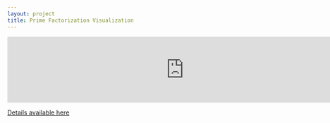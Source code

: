 ```yaml
---
layout: project
title: Prime Factorization Visualization
---
```


<iframe src="http://glimmer.rstudio.com/jeanrobert/PFV/" frameborder=0 width="800"></iframe>

[Details available here](http://jean-robert.github.com/2012/11/20/prime-factorization-visualization.html)